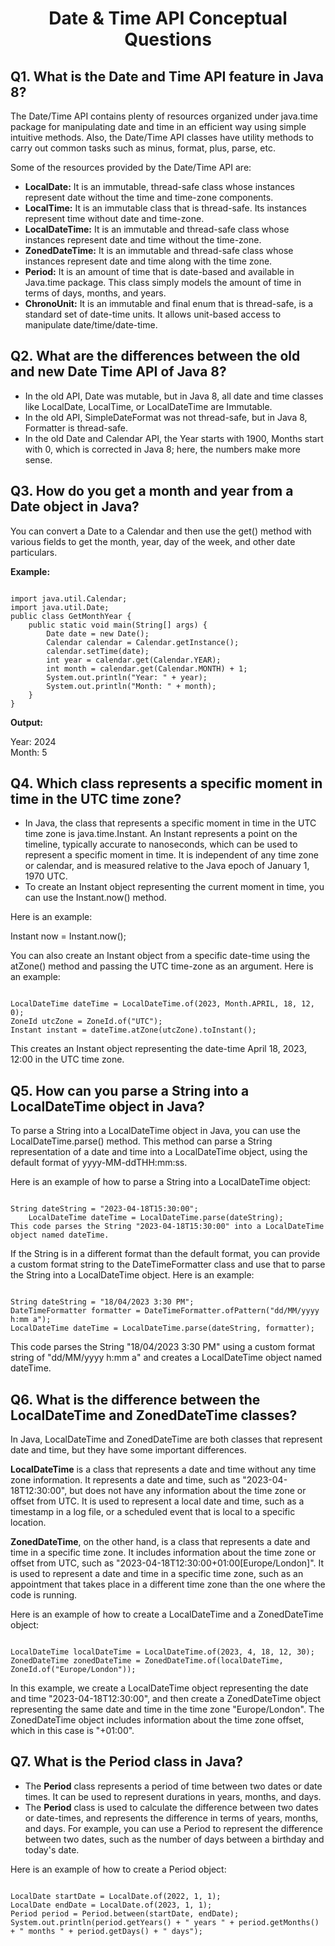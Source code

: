 <h1 align="center">
  Date & Time API Conceptual Questions
</h1>


## Q1. What is the Date and Time API feature in Java 8?
The Date/Time API contains plenty of resources organized under java.time package for manipulating date and time in an efficient way using simple intuitive methods. Also, the Date/Time API classes have utility methods to carry out common tasks such as minus, format, plus, parse, etc.

Some of the resources provided by the Date/Time API are:

- **LocalDate:** It is an immutable, thread-safe class whose instances represent date without the time and time-zone components.
- **LocalTime:** It is an immutable class that is thread-safe. Its instances represent time without date and time-zone.
- **LocalDateTime:** It is an immutable and thread-safe class whose instances represent date and time without the time-zone.
- **ZonedDateTime:** It is an immutable and thread-safe class whose instances represent date and time along with the time zone.
- **Period:** It is an amount of time that is date-based and available in Java.time package. This class simply models the amount of time in terms of days, months, and years.
- **ChronoUnit:** It is an immutable and final enum that is thread-safe, is a standard set of date-time units. It allows unit-based access to manipulate date/time/date-time.


 ## Q2. What are the differences between the old and new Date Time API of Java 8?
- In the old API, Date was mutable, but in Java 8, all date and time classes like LocalDate, LocalTime, or LocalDateTime are Immutable.
- In the old API, SimpleDateFormat was not thread-safe, but in Java 8, Formatter is thread-safe.
- In the old Date and Calendar API, the Year starts with 1900, Months start with 0, which is corrected in Java 8; here, the numbers make more sense.

## Q3. How do you get a month and year from a Date object in Java?
You can convert a Date to a Calendar and then use the get() method with various fields to get the month, year, day of the week, and other date particulars.

**Example:**

```

import java.util.Calendar;
import java.util.Date;
public class GetMonthYear {
	public static void main(String[] args) {
		Date date = new Date();
		Calendar calendar = Calendar.getInstance();
		calendar.setTime(date);
		int year = calendar.get(Calendar.YEAR);
		int month = calendar.get(Calendar.MONTH) + 1; 
		System.out.println("Year: " + year);
		System.out.println("Month: " + month);
	}
}

```

**Output:**

Year: 2024<br>
Month: 5


## Q4. Which class represents a specific moment in time in the UTC time zone?
- In Java, the class that represents a specific moment in time in the UTC time zone is java.time.Instant. An Instant represents a point on the timeline, typically accurate to nanoseconds, which can be used to represent a specific moment in time. It is independent of any time zone or calendar, and is measured relative to the Java epoch of January 1, 1970 UTC.
- To create an Instant object representing the current moment in time, you can use the Instant.now() method. 

Here is an example: 

Instant now = Instant.now();

You can also create an Instant object from a specific date-time using the atZone() method and passing the UTC time-zone as an argument. Here is an example: 

```

LocalDateTime dateTime = LocalDateTime.of(2023, Month.APRIL, 18, 12, 0);
ZoneId utcZone = ZoneId.of("UTC");
Instant instant = dateTime.atZone(utcZone).toInstant();

```

This creates an Instant object representing the date-time April 18, 2023, 12:00 in the UTC time zone.


## Q5. How can you parse a String into a LocalDateTime object in Java?
To parse a String into a LocalDateTime object in Java, you can use the LocalDateTime.parse() method. This method can parse a String representation of a date and time into a LocalDateTime object, using the default format of yyyy-MM-ddTHH:mm:ss.

Here is an example of how to parse a String into a LocalDateTime object:

```

String dateString = "2023-04-18T15:30:00";
	LocalDateTime dateTime = LocalDateTime.parse(dateString);
This code parses the String "2023-04-18T15:30:00" into a LocalDateTime object named dateTime.

```

If the String is in a different format than the default format, you can provide a custom format string to the DateTimeFormatter class and use that to parse the String into a LocalDateTime object. Here is an example:

```

String dateString = "18/04/2023 3:30 PM";
DateTimeFormatter formatter = DateTimeFormatter.ofPattern("dd/MM/yyyy h:mm a");
LocalDateTime dateTime = LocalDateTime.parse(dateString, formatter);

```

This code parses the String "18/04/2023 3:30 PM" using a custom format string of "dd/MM/yyyy h:mm a" and creates a LocalDateTime object named dateTime. 


## Q6. What is the difference between the LocalDateTime and ZonedDateTime classes?
In Java, LocalDateTime and ZonedDateTime are both classes that represent date and time, but they have some important differences.

**LocalDateTime** is a class that represents a date and time without any time zone information. It represents a date and time, such as "2023-04-18T12:30:00", but does not have any information about the time zone or offset from UTC. It is used to represent a local date and time, such as a timestamp in a log file, or a scheduled event that is local to a specific location.
 
**ZonedDateTime**, on the other hand, is a class that represents a date and time in a specific time zone. It includes information about the time zone or offset from UTC, such as "2023-04-18T12:30:00+01:00[Europe/London]". It is used to represent a date and time in a specific time zone, such as an appointment that takes place in a different time zone than the one where the code is running.

Here is an example of how to create a LocalDateTime and a ZonedDateTime object:

```

LocalDateTime localDateTime = LocalDateTime.of(2023, 4, 18, 12, 30);
ZonedDateTime zonedDateTime = ZonedDateTime.of(localDateTime, ZoneId.of("Europe/London"));

```

In this example, we create a LocalDateTime object representing the date and time "2023-04-18T12:30:00", and then create a ZonedDateTime object representing the same date and time in the time zone "Europe/London". The ZonedDateTime object includes information about the time zone offset, which in this case is "+01:00". 


## Q7. What is the Period class in Java?
- The **Period** class represents a period of time between two dates or date times. It can be used to represent durations in years, months, and days.
- The **Period** class is used to calculate the difference between two dates or date-times, and represents the difference in terms of years, months, and days. For example, you can use a Period to represent the difference between two dates, such as the number of days between a birthday and today's date.
 

Here is an example of how to create a Period object:

```

LocalDate startDate = LocalDate.of(2022, 1, 1);
LocalDate endDate = LocalDate.of(2023, 1, 1);
Period period = Period.between(startDate, endDate);
System.out.println(period.getYears() + " years " + period.getMonths() + " months " + period.getDays() + " days");

```
